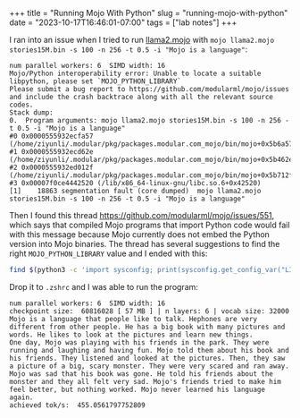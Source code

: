 +++
title = "Running Mojo With Python"
slug = "running-mojo-with-python"
date = "2023-10-17T16:46:01-07:00"
tags = ["lab notes"]
+++

I ran into an issue when I tried to run [llama2.mojo](https://github.com/tairov/llama2.mojo) with `mojo llama2.mojo stories15M.bin -s 100 -n 256 -t 0.5 -i "Mojo is a language"`:

```
num parallel workers: 6  SIMD width: 16
Mojo/Python interoperability error: Unable to locate a suitable libpython, please set `MOJO_PYTHON_LIBRARY`
Please submit a bug report to https://github.com/modularml/mojo/issues and include the crash backtrace along with all the relevant source codes.
Stack dump:
0.	Program arguments: mojo llama2.mojo stories15M.bin -s 100 -n 256 -t 0.5 -i "Mojo is a language"
#0 0x0000555932ecfa57 (/home/ziyunli/.modular/pkg/packages.modular.com_mojo/bin/mojo+0x5b6a57)
#1 0x0000555932ecd62e (/home/ziyunli/.modular/pkg/packages.modular.com_mojo/bin/mojo+0x5b462e)
#2 0x0000555932ed012f (/home/ziyunli/.modular/pkg/packages.modular.com_mojo/bin/mojo+0x5b712f)
#3 0x00007f0ce4442520 (/lib/x86_64-linux-gnu/libc.so.6+0x42520)
[1]    18863 segmentation fault (core dumped)  mojo llama2.mojo stories15M.bin -s 100 -n 256 -t 0.5 -i "Mojo is a language"
```

Then I found this thread https://github.com/modularml/mojo/issues/551, which says that compiled Mojo programs that import Python code would fail with this message because Mojo currently does not embed the Python version into Mojo binaries. The thread has several suggestions to find the right `MOJO_PYTHON_LIBRARY` value and I ended with this:

```sh
find $(python3 -c 'import sysconfig; print(sysconfig.get_config_var("LIBDIR"))') -type f -name '*libpython*' | head -n 1
```

Drop it to `.zshrc` and I was able to run the program:

```
num parallel workers: 6  SIMD width: 16
checkpoint size:  60816028 [ 57 MB ] | n layers: 6 | vocab size: 32000
Mojo is a language that people like to talk. Hephones are very different from other people. He has a big book with many pictures and words. He likes to look at the pictures and learn new things.
One day, Mojo was playing with his friends in the park. They were running and laughing and having fun. Mojo told them about his book and his friends. They listened and looked at the pictures. Then, they saw a picture of a big, scary monster. They were very scared and ran away.
Mojo was sad that his book was gone. He told his friends about the monster and they all felt very sad. Mojo's friends tried to make him feel better, but nothing worked. Mojo never learned his language again.
achieved tok/s:  455.0561797752809
```
